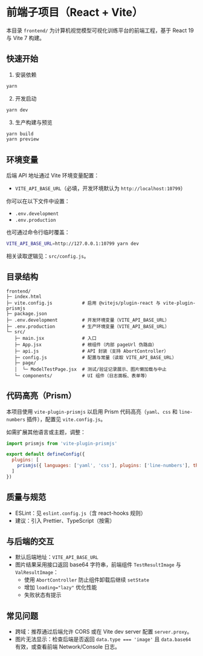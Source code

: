 # 前端子项目（React + Vite）

本目录 `frontend/` 为计算机视觉模型可视化训练平台的前端工程，基于 React 19 与 Vite 7 构建。

## 快速开始

1) 安装依赖

```bash
yarn
```

2) 开发启动

```bash
yarn dev
```

3) 生产构建与预览

```bash
yarn build
yarn preview
```

## 环境变量

后端 API 地址通过 Vite 环境变量配置：

- `VITE_API_BASE_URL`（必填，开发环境默认为 `http://localhost:10799`）

你可以在以下文件中设置：

- `.env.development`
- `.env.production`

也可通过命令行临时覆盖：

```bash
VITE_API_BASE_URL=http://127.0.0.1:10799 yarn dev
```

相关读取逻辑见：`src/config.js`。

## 目录结构

```
frontend/
├─ index.html
├─ vite.config.js           # 启用 @vitejs/plugin-react 与 vite-plugin-prismjs
├─ package.json
├─ .env.development         # 开发环境变量（VITE_API_BASE_URL）
├─ .env.production          # 生产环境变量（VITE_API_BASE_URL）
└─ src/
   ├─ main.jsx              # 入口
   ├─ App.jsx               # 根组件（内部 pageUrl 伪路由）
   ├─ api.js                # API 封装（支持 AbortController）
   ├─ config.js             # 配置与常量（读取 VITE_API_BASE_URL）
   ├─ page/
   │  └─ ModelTestPage.jsx  # 测试/验证记录展示、图片懒加载与中止
   └─ components/           # UI 组件（日志面板、表单等）
```

## 代码高亮（Prism）

本项目使用 `vite-plugin-prismjs` 以启用 Prism 代码高亮（`yaml`、`css` 和 `line-numbers` 插件），配置见 `vite.config.js`。

如需扩展其他语言或主题，调整：

```js
import prismjs from 'vite-plugin-prismjs'

export default defineConfig({
  plugins: [
    prismjs({ languages: ['yaml', 'css'], plugins: ['line-numbers'], theme: 'twilight', css: true })
  ]
})
```

## 质量与规范

- ESLint：见 `eslint.config.js`（含 react-hooks 规则）
- 建议：引入 Prettier、TypeScript（按需）

## 与后端的交互

- 默认后端地址：`VITE_API_BASE_URL`
- 图片结果采用接口返回 base64 字符串，前端组件 `TestResultImage` 与 `ValResultImage`：
  - 使用 `AbortController` 防止组件卸载后继续 `setState`
  - 增加 `loading="lazy"` 优化性能
  - 失败状态有提示

## 常见问题

- 跨域：推荐通过后端允许 CORS 或在 Vite dev server 配置 `server.proxy`。
- 图片无法显示：检查后端是否返回 `data.type === 'image'` 且 `data.base64` 有效，或查看前端 Network/Console 日志。
